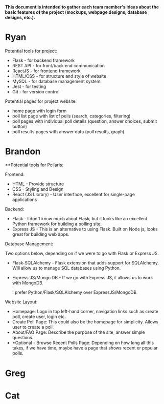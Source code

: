 #### This document is intended to gather each team member's ideas about the basic features of the project (mockups, webpage designs, database designs, etc.). 

# Ryan

Potential tools for project:
* Flask - for backend framework
* REST API - for front/back end communication
* ReactJS - for frontend framework
* HTML/CSS - for structure and style of website
* MySQL - for database management system
* Jest - for testing
* Git - for version control

Potential pages for project website:
* home page with login form
* poll list page with list of polls (search, categories, filtering)
* poll pages with individual poll details (question, answer choices, submit button)
* poll results pages with answer data (poll results, graph)


# Brandon

**Potential tools for Pollaris:

Frontend:  
* HTML - Provide structure  
* CSS - Styling and Design  
* React (JS Library) - User interface, excellent for single-page applications

Backend:  
* Flask - I don't know much about Flask, but it looks like an excellent Python framework for building a polling site.  
* Express JS - This is an alternative to using Flask. Built on Node js, looks great for building web apps.

Database Management:  

  Two options below, depending on if we were to go with Flask or Express JS.
  
* Flask-SQLAlchemy - Flask extension that adds support for SQLAlchemy. Will allow us to manage SQL databases using Python.  
* Express JS/Mongo DB - If we go with Express JS, it allows us to work with MongoDB.

  I prefer Python/Flask/SQLAlchemy over ExpressJS/MongoDB.

Website Layout:  

* Homepage: Logo in top left-hand corner, navigation links such as create poll, create user, login etc.  
* Create Poll Page: This could also be the homepage for simplicity. Allows user to create a poll.  
* About/FAQ Page: Describe the purpose of the site, answer simple questions.  
* *Optional - Browse Recent Polls Page: Depending on how long all this takes, if we have time, maybe have a page that shows recent or popular polls.

# Greg

# Cat
